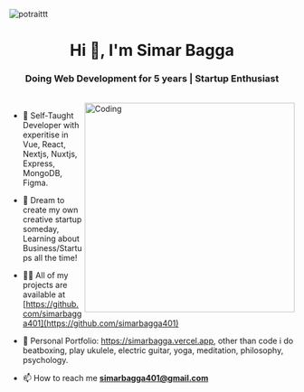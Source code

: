 ![potraittt](https://github.com/user-attachments/assets/19db525b-f51c-4f97-861d-80b48c1f85b0)
<h1 align="center">Hi 👋, I'm Simar Bagga</h1>
<h3 align="center">Doing Web Development for 5 years | Startup Enthusiast</h3>
<!-- <table align="center">
  <tr>
    <td>You are visitor</td>
    <td><img src="https://profile-counter.glitch.me/rxhul18/count.svg" alt="" /></td>
  </tr>
</table> -->
<br>
<img align="right" alt="Coding" width="371" src="https://valesh.dev/images/coder.gif">

- 🔭 Self-Taught Developer with experitise in Vue, React, Nextjs, Nuxtjs, Express, MongoDB, Figma.

- 🌱 Dream to create my own creative startup someday, Learning about Business/Startups all the time!

- 👨‍💻 All of my projects are available at [https://github.com/simarbagga401](https://github.com/simarbagga401)

- 💬 Personal Portfolio: https://simarbagga.vercel.app, other than code i do beatboxing, play ukulele, electric guitar, yoga, meditation, philosophy, psychology.

- 📫 How to reach me **<simarbagga401@gmail.com>**

<br>
